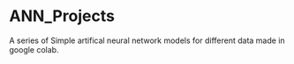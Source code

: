 # ANN_Projects
A series of Simple artifical neural network models for different data made in google colab.
